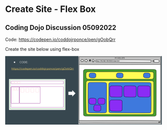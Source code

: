 # Create Site - Flex Box

## Coding Dojo Discussion 05092022

Code: https://codepen.io/coddojrponce/pen/gOobQrr


Create the site below using flex-box

![reference](./reference.png)
